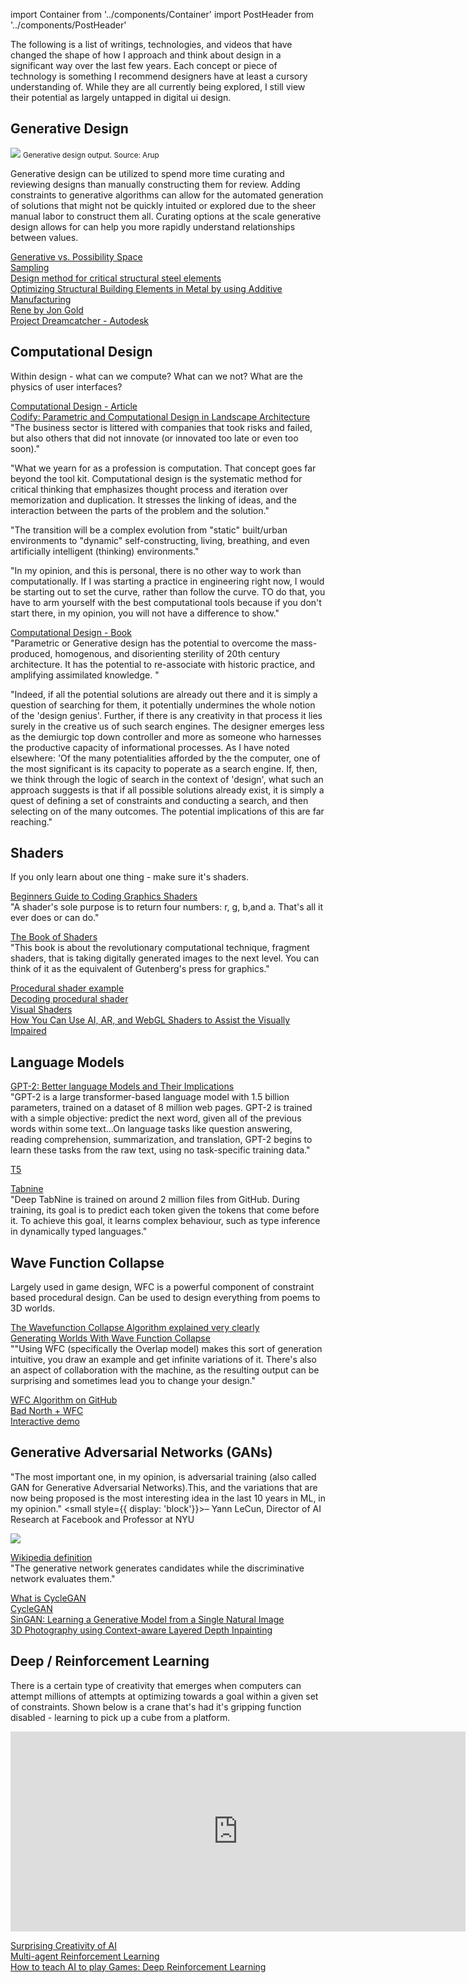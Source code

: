import Container from '../components/Container'
import PostHeader from '../components/PostHeader'

<Container>
  <PostHeader 
    title="Design Reading"
    published="12-04-2020"
  />

The following is a list of writings, technologies, and videos that
have changed the shape of how I approach and think about design in a
significant way over the last few years. Each concept or piece of technology is
something I recommend designers have at least a cursory understanding of. 
While they are all currently being explored, I still view their potential as largely
untapped in digital ui design.


## Generative Design

<img src='https://mrmrs.cc/photos/site/dreamcatcher-output.jpeg' />
<small style={{fontSize: '14px', fontStyle: 'italic', color: "#666"}}>Generative design output. Source: Arup</small>

Generative design can be utilized to spend more time curating and reviewing designs than manually constructing them for review. Adding constraints to generative algorithms can allow for the automated generation of solutions that might not be quickly intuited or explored due to the sheer manual labor to construct them all. Curating options at the scale generative design allows for can help you more rapidly understand relationships between values. 

[Generative vs. Possibility Space](http://www.possibilityspace.org/tutorial-generative-possibility-space/)<br />
[Sampling](http://www.possibilityspace.org/tutorial-sampling/index.html)<br />
[Design method for critical structural steel elements](https://www.arup.com/projects/additive-manufacturing)<br />
[Optimizing Structural Building Elements in Metal by using Additive Manufacturing](https://www.arup.com/-/media/arup/files/pdf-downloads/additive_manufacturing_report_for_iass_21015.pdf)<br />
[Rene by Jon Gold](http://rene.jon.gold)<br />
[Project Dreamcatcher - Autodesk](https://autodeskresearch.com/projects/dreamcatcher)<br />


## Computational Design

Within design - what can we compute? What can we not? What are the physics of user interfaces?

[Computational Design - Article](https://ubiquity.acm.org/article.cfm?id=3132087)<br />
[Codify: Parametric and Computational Design in Landscape Architecture](https://www.amazon.com/Codify-Parametric-Computational-Landscape-Architecture/dp/1138125032)<br />
"The business sector is littered with companies that took risks and failed, but also others that did not innovate (or innovated too late or even too soon)."

"What we yearn for as a profession is computation. That concept goes far beyond the tool kit. Computational design is the systematic method for critical thinking that emphasizes thought process and iteration over memorization and duplication. It stresses the linking of ideas, and the interaction between the parts of the problem and the solution."

"The transition will be a complex evolution from "static" built/urban environments to "dynamic" self-constructing, living, breathing, and even artificially intelligent (thinking) environments."

"In my opinion, and this is personal, there is no other way to work than computationally. If I was starting a practice in engineering right now, I would be starting out to set the curve, rather than follow the curve. TO do that, you have to arm yourself with the best computational tools because if you don't start there, in my opinion, you will not have a difference to show."

[Computational Design - Book](https://www.amazon.com/Computational-Design-Neil-Leach/dp/7560873332/ref=pd_sbs_14_img_2/141-7105120-1627543?_encoding=UTF8&pd_rd_i=7560873332&pd_rd_r=20f13f7e-2ba7-4aac-b354-fb12b1b5f12e&pd_rd_w=o2nlD&pd_rd_wg=8Vg5V&pf_rd_p=5cfcfe89-300f-47d2-b1ad-a4e27203a02a&pf_rd_r=ZTPC0D02K9X871QNM1J7&psc=1&refRID=ZTPC0D02K9X871QNM1J7)<br />
"Parametric or Generative design has the potential to overcome the mass-produced, homogenous, and disorienting sterility of 20th century architecture. It has the potential to re-associate with historic practice, and amplifying assimilated knowledge. "

"Indeed, if all the potential solutions are already out there and it is simply a question of searching for them, it potentially undermines the whole notion of the 'design genius'. Further, if there is any creativity in that process it lies surely in the creative us of such search engines. The designer emerges less as the demiurgic top down controller and more as someone who harnesses the productive capacity of informational processes. As I have noted elsewhere: 'Of the many potentialities afforded by the the computer, one of the most significant is its capacity to poperate as a search engine. If, then, we think through the logic of search in the context of 'design', what such an approach suggests is that if all possible solutions already exist, it is simply a quest of defining a set of constraints and conducting a search, and then selecting on of the many outcomes. The potential implications of this are far reaching."


## Shaders

If you only learn about one thing - make sure it's shaders. 

[Beginners Guide to Coding Graphics Shaders](https://gamedevelopment.tutsplus.com/tutorials/a-beginners-guide-to-coding-graphics-shaders--cms-23313)<br />
"A shader's sole purpose is to return four numbers: r, g, b,and a. That's all it ever does or can do."

[The Book of Shaders](https://thebookofshaders.com)<br />
"This book is about the revolutionary computational technique, fragment shaders, that is taking digitally generated images to the next level. You can think of it as the equivalent of Gutenberg's press for graphics."

[Procedural shader example](https://twitter.com/iquilezles/status/1154611032188342272?s=20)<br />
[Decoding procedural shader](https://www.youtube.com/watch?v=Cfe5UQ-1L9Q)<br />
[Visual Shaders](https://sparkar.facebook.com/ar-studio/learn/documentation/docs/visual-programming/visual-shaders/)<br />
[How You Can Use AI, AR, and WebGL Shaders to Assist the Visually Impaired](https://www.freecodecamp.org/news/how-you-can-use-ai-ar-and-webgl-shaders-to-assist-the-visually-impaired-3df5bdf3b3e2/)

## Language Models

[GPT-2: Better language Models and Their Implications](https://openai.com/blog/better-language-models/)<br />
"GPT-2 is a large transformer-based language model with 1.5 billion parameters, trained on a dataset of 8 million web pages. GPT-2 is trained with a simple objective: predict the next word, given all of the previous words within some text...On language tasks like question answering, reading comprehension, summarization, and translation, GPT-2 begins to learn these tasks from the raw text, using no task-specific training data."

[T5](https://ai.googleblog.com/2020/02/exploring-transfer-learning-with-t5.html)<br />

[Tabnine](https://tabnine.com/blog/deep/)<br />
"Deep TabNine is trained on around 2 million files from GitHub. During training, its goal is to predict each token given the tokens that come before it. To achieve this goal, it learns complex behaviour, such as type inference in dynamically typed languages."


## Wave Function Collapse

Largely used in game design, WFC is a powerful component of constraint based procedural design. Can be used to 
design everything from poems to 3D worlds.

[The Wavefunction Collapse Algorithm explained very clearly](https://robertheaton.com/2018/12/17/wavefunction-collapse-algorithm/)<br />
[Generating Worlds With Wave Function Collapse](http://www.procjam.com/tutorials/wfc/)<br />
""Using WFC (specifically the Overlap model) makes this sort of generation intuitive, you draw an example and get infinite variations of it. There's also an aspect of collaboration with the machine, as the resulting output can be surprising and sometimes lead you to change your design."

[WFC Algorithm on GitHub](https://github.com/mxgmn/WaveFunctionCollapse)<br />
[Bad North + WFC](https://www.youtube.com/watch?v=0bcZb-SsnrA)<br />
[Interactive demo](https://oskarstalberg.com/game/planet/planet.html)

## Generative Adversarial Networks (GANs)

"The most important one, in my opinion, is adversarial training (also called GAN for Generative Adversarial Networks).This, and the variations that are now being proposed is the most interesting idea in the last 10 years in ML, in my opinion." <small style={{ display: 'block'}}>&ndash; Yann LeCun, Director of AI Research at Facebook and Professor at NYU</small>

<img src="https://github.com/junyanz/CycleGAN/raw/master/imgs/horse2zebra.gif" />



[Wikipedia definition](https://en.wikipedia.org/wiki/Generative_adversarial_network)<br />
"The generative network generates candidates while the discriminative network evaluates them."

[What is CycleGAN](https://machinelearningmastery.com/what-is-cyclegan/)<br />
[CycleGAN](https://junyanz.github.io/CycleGAN/)<br />
[SinGAN: Learning a Generative Model from a Single Natural Image](https://arxiv.org/abs/1905.01164)<br />
[3D Photography using Context-aware Layered Depth Inpainting](https://drive.google.com/file/d/17ki_YAL1k5CaHHP3pIBFWvw-ztF4CCPP/view)<br />

## Deep / Reinforcement Learning

There is a certain type of creativity that emerges when computers can attempt millions of attempts at optimizing towards a goal within a given set of constraints. Shown below is a crane that's had it's gripping function disabled - learning to pick up a cube from a platform.

<iframe width="728" height="320" style={{maxWidth: '100%'}} src="https://www.youtube.com/embed/_5Y1hSLhYdY" frameborder="0" allow="accelerometer; autoplay; encrypted-media; gyroscope; picture-in-picture" allowfullscreen></iframe>

[Surprising Creativity of AI](https://arxiv.org/pdf/1803.03453.pdf)<br />
[Multi-agent Reinforcement Learning](https://deepmind.com/blog/article/AlphaStar-Grandmaster-level-in-StarCraft-II-using-multi-agent-reinforcement-learning)<br />
[How to teach AI to play Games: Deep Reinforcement Learning](https://towardsdatascience.com/how-to-teach-an-ai-to-play-games-deep-reinforcement-learning-28f9b920440a)


</Container>
